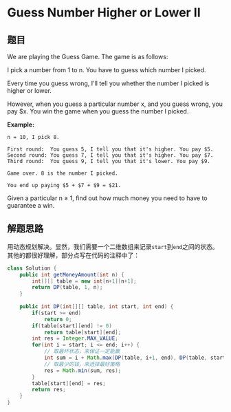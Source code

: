 # Guess Number Higher or Lower II

## 题目

We are playing the Guess Game. The game is as follows:

I pick a number from 1 to n. You have to guess which number I picked.

Every time you guess wrong, I'll tell you whether the number I picked is higher or lower.

However, when you guess a particular number x, and you guess wrong, you pay $x. You win the game when you guess the number I picked.

**Example:**

```
n = 10, I pick 8.

First round:  You guess 5, I tell you that it's higher. You pay $5.
Second round: You guess 7, I tell you that it's higher. You pay $7.
Third round:  You guess 9, I tell you that it's lower. You pay $9.

Game over. 8 is the number I picked.

You end up paying $5 + $7 + $9 = $21.
```

Given a particular n ≥ 1, find out how much money you need to have to guarantee a win.

## 解题思路

用动态规划解决。显然，我们需要一个二维数组来记录`start`到`end`之间的状态。其他的都很好理解，部分点写在代码的注释中了：

```java
class Solution {
    public int getMoneyAmount(int n) {
        int[][] table = new int[n+1][n+1];
        return DP(table, 1, n);
    }
    
    public int DP(int[][] table, int start, int end) {
        if(start >= end)
            return 0;
        if(table[start][end] != 0)
            return table[start][end];
        int res = Integer.MAX_VALUE;
        for(int i = start; i <= end; i++) {
            // 取最坏状态，来保证一定能赢
            int sum = i + Math.max(DP(table, i+1, end), DP(table, start, i-1));
            // 取最少的钱，来选择最好策略
            res = Math.min(sum, res);
        }
        table[start][end] = res;
        return res;
    }
}
```